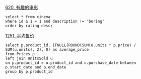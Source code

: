 [620. 有趣的电影](https://leetcode.cn/problems/not-boring-movies/)

```mysql
select * from cinema
where id & 1 = 1 and description != 'boring'
order by rating desc;
```

[1251. 平均售价](https://leetcode.cn/problems/average-selling-price/)

```mysql
select p.product_id, IFNULL(ROUND(SUM(u.units * p.price) / SUM(u.units), 2), 0) as average_price  
from Prices p
left join UnitsSold u
on p.product_id = u.product_id and u.purchase_date between p.start_date and p.end_date
group by p.product_id
```

